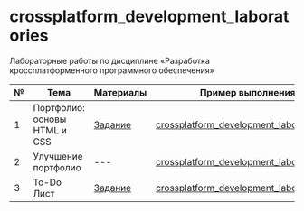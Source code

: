 # crossplatform_development_laboratories

Лабораторные работы по дисциплине «Разработка кроссплатформенного программного обеспечения»

| № | Тема | Материалы | Пример выполнения |
|---|------|-----------|-------------------|
| 1 | Портфолио: основы HTML и CSS | [Задание](appendix/task_0.docx) | [crossplatform_development_laboratories_0](https://github.com/eoan-ermine/crossplatform_development_laboratories_0) |
| 2 | Улучшение портфолио | --- | [crossplatform_development_laboratories_1](https://github.com/eoan-ermine/crossplatform_development_laboratories_1) |
| 3 | To-Do Лист | [Задание](appendix/task_2.pdf) | [crossplatform_development_laboratories_2](https://github.com/eoan-ermine/crossplatform_development_laboratories_2) |
